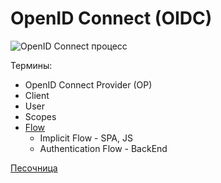 # OpenID Connect (OIDC)

![OpenID Сonnect процесс](https://habrastorage.org/r/w1560/getpro/habr/post_images/c13/afc/ee5/c13afcee5226ddb135df9836d3321b17.png)

Термины:
- OpenID Connect Provider (OP)
- Client
- User
- Scopes
- [Flow](https://habr.com/ru/company/nixys/blog/566910/)
	- Implicit Flow - SPA, JS
	- Authentication Flow - BackEnd

[Песочница](https://openidconnect.net/)
